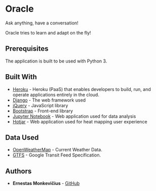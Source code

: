 ﻿# Oracle

Ask anything, have a conversation!

Oracle tries to learn and adapt on the fly!

## Prerequisites

The application is built to be used with Python 3.

## Built With

* [Heroku](https://heroku.com) - Heroku (PaaS) that enables developers to build, run, and operate applications entirely in the cloud.
* [Django](http://flask.pocoo.org/) - The web framework used
* [jQuery](https://jquery.com/) - JavaScript library
* [Bootstrap](https://getbootstrap.com/) - Front-end library
* [Jupyter Notebook](http://jupyter.org/) - Web application used for data analysis
* [Hotjar](http://hotjar.com/) - Web application used for heat mapping user experience


## Data Used

* [OpenWeatherMap](https://openweathermap.org/current) - Current Weather Data.
* [GTFS](https://developers.google.com/transit/gtfs/) - Google Transit Feed Specification.

## Authors

* **Ernestas Monkevičius** - [GitHub](https://github.com/ernest4)

